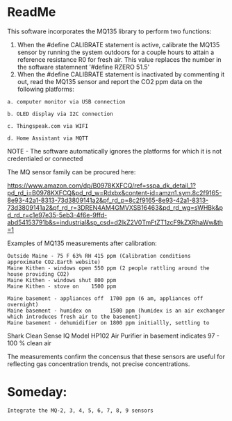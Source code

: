 # ReadMe
  This software incorporates the MQ135 library to perform two functions:
  1. When the #define CALIBRATE statement is active, calibrate the MQ135 sensor by running the system outdoors for a couple hours
     to attain a reference resistance R0 for fresh air.  This value replaces the number in the software statemnent '#define RZERO 51.5'        
  2. When the #define CALIBRATE statement is inactivated by commenting it out, read the MQ135 sensor and report the CO2 ppm data on the following platforms:
  
    a. computer monitor via USB connection
  
    b. OLED display via I2C connection
  
    c. Thingspeak.com via WIFI
  
    d. Home Assistant via MQTT

  NOTE - The software automatically ignores the platforms for which it is not credentialed or connected

The MQ sensor family can be procured here:

https://www.amazon.com/dp/B0978KXFCQ/ref=sspa_dk_detail_1?pd_rd_i=B0978KXFCQ&pd_rd_w=Rdxbx&content-id=amzn1.sym.8c2f9165-8e93-42a1-8313-73d3809141a2&pf_rd_p=8c2f9165-8e93-42a1-8313-73d3809141a2&pf_rd_r=3DREN4AM4GMVXSB16463&pd_rd_wg=sWHBk&pd_rd_r=c1e97e35-5eb3-4f6e-9ffd-abd54153791b&s=industrial&sp_csd=d2lkZ2V0TmFtZT1zcF9kZXRhaWw&th=1

Examples of MQ135 measurements after calibration:

    Outside Maine - 75 F 63% RH 415 ppm (Calibration conditions approximate CO2.Earth website)
    Maine Kithen - windows open 550 ppm (2 people rattling around the house providing CO2)
    Maine Kithen - windows shut 800 ppm
    Maine Kithen - stove on    1500 ppm     
    
    Maine basement - appliances off  1700 ppm (6 am, appliances off overnight)
    Maine basement - humidex on      1500 ppm (humidex is an air exchanger which introduces fresh air to the basement)
    Maine basement - dehumidifier on 1800 ppm initiallly, settling to 
    
Shark Clean Sense IQ Model HP102 Air Purifier in basement indicates 97 - 100 % clean air    

The measurements confirm the concensus that these sensors are useful for reflecting gas concentration trends, not precise concentrations.  

# Someday:

    Integrate the MQ-2, 3, 4, 5, 6, 7, 8, 9 sensors
